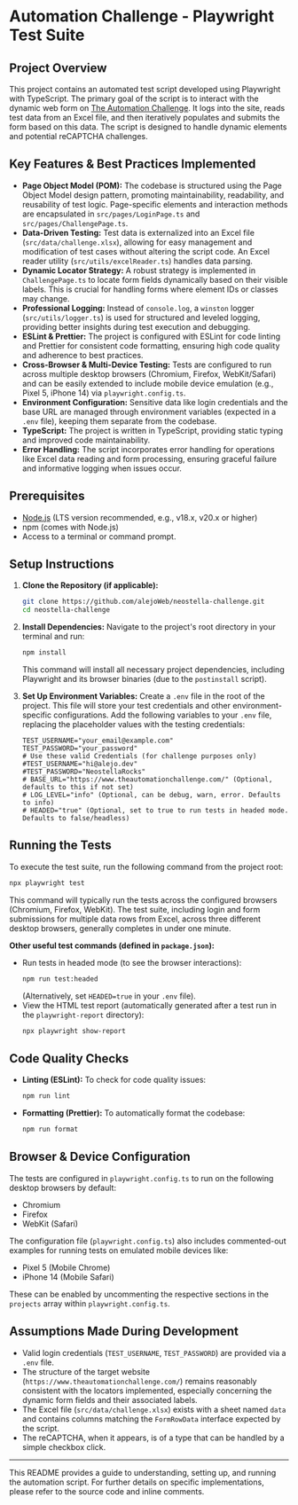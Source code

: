 # Automation Challenge - Playwright Test Suite

## Project Overview

This project contains an automated test script developed using Playwright with TypeScript. The primary goal of the script is to interact with the dynamic web form on [The Automation Challenge](https://www.theautomationchallenge.com/). It logs into the site, reads test data from an Excel file, and then iteratively populates and submits the form based on this data. The script is designed to handle dynamic elements and potential reCAPTCHA challenges.

## Key Features & Best Practices Implemented

- **Page Object Model (POM):** The codebase is structured using the Page Object Model design pattern, promoting maintainability, readability, and reusability of test logic. Page-specific elements and interaction methods are encapsulated in `src/pages/LoginPage.ts` and `src/pages/ChallengePage.ts`.
- **Data-Driven Testing:** Test data is externalized into an Excel file (`src/data/challenge.xlsx`), allowing for easy management and modification of test cases without altering the script code. An Excel reader utility (`src/utils/excelReader.ts`) handles data parsing.
- **Dynamic Locator Strategy:** A robust strategy is implemented in `ChallengePage.ts` to locate form fields dynamically based on their visible labels. This is crucial for handling forms where element IDs or classes may change.
- **Professional Logging:** Instead of `console.log`, a `winston` logger (`src/utils/logger.ts`) is used for structured and leveled logging, providing better insights during test execution and debugging.
- **ESLint & Prettier:** The project is configured with ESLint for code linting and Prettier for consistent code formatting, ensuring high code quality and adherence to best practices.
- **Cross-Browser & Multi-Device Testing:** Tests are configured to run across multiple desktop browsers (Chromium, Firefox, WebKit/Safari) and can be easily extended to include mobile device emulation (e.g., Pixel 5, iPhone 14) via `playwright.config.ts`.
- **Environment Configuration:** Sensitive data like login credentials and the base URL are managed through environment variables (expected in a `.env` file), keeping them separate from the codebase.
- **TypeScript:** The project is written in TypeScript, providing static typing and improved code maintainability.
- **Error Handling:** The script incorporates error handling for operations like Excel data reading and form processing, ensuring graceful failure and informative logging when issues occur.

## Prerequisites

- [Node.js](https://nodejs.org/) (LTS version recommended, e.g., v18.x, v20.x or higher)
- npm (comes with Node.js)
- Access to a terminal or command prompt.

## Setup Instructions

1.  **Clone the Repository (if applicable):**

    ```bash
    git clone https://github.com/alejoWeb/neostella-challenge.git
    cd neostella-challenge
    ```

2.  **Install Dependencies:**
    Navigate to the project's root directory in your terminal and run:

    ```bash
    npm install
    ```

    This command will install all necessary project dependencies, including Playwright and its browser binaries (due to the `postinstall` script).

3.  **Set Up Environment Variables:**
    Create a `.env` file in the root of the project. This file will store your test credentials and other environment-specific configurations.
    Add the following variables to your `.env` file, replacing the placeholder values with the testing credentials:

    ```env
    TEST_USERNAME="your_email@example.com"
    TEST_PASSWORD="your_password"
    # Use these valid Credentials (for challenge purposes only)
    #TEST_USERNAME="hi@alejo.dev"
    #TEST_PASSWORD="NeostellaRocks"
    # BASE_URL="https://www.theautomationchallenge.com/" (Optional, defaults to this if not set)
    # LOG_LEVEL="info" (Optional, can be debug, warn, error. Defaults to info)
    # HEADED="true" (Optional, set to true to run tests in headed mode. Defaults to false/headless)
    ```

## Running the Tests

To execute the test suite, run the following command from the project root:

```bash
npx playwright test
```

This command will typically run the tests across the configured browsers (Chromium, Firefox, WebKit). The test suite, including login and form submissions for multiple data rows from Excel, across three different desktop browsers, generally completes in under one minute.

**Other useful test commands (defined in `package.json`):**

- Run tests in headed mode (to see the browser interactions):
  ```bash
  npm run test:headed
  ```
  (Alternatively, set `HEADED=true` in your `.env` file).
- View the HTML test report (automatically generated after a test run in the `playwright-report` directory):
  ```bash
  npx playwright show-report
  ```

## Code Quality Checks

- **Linting (ESLint):**
  To check for code quality issues:
  ```bash
  npm run lint
  ```
- **Formatting (Prettier):**
  To automatically format the codebase:
  ```bash
  npm run format
  ```

## Browser & Device Configuration

The tests are configured in `playwright.config.ts` to run on the following desktop browsers by default:

- Chromium
- Firefox
- WebKit (Safari)

The configuration file (`playwright.config.ts`) also includes commented-out examples for running tests on emulated mobile devices like:

- Pixel 5 (Mobile Chrome)
- iPhone 14 (Mobile Safari)

These can be enabled by uncommenting the respective sections in the `projects` array within `playwright.config.ts`.

## Assumptions Made During Development

- Valid login credentials (`TEST_USERNAME`, `TEST_PASSWORD`) are provided via a `.env` file.
- The structure of the target website (`https://www.theautomationchallenge.com/`) remains reasonably consistent with the locators implemented, especially concerning the dynamic form fields and their associated labels.
- The Excel file (`src/data/challenge.xlsx`) exists with a sheet named `data` and contains columns matching the `FormRowData` interface expected by the script.
- The reCAPTCHA, when it appears, is of a type that can be handled by a simple checkbox click.

---

This README provides a guide to understanding, setting up, and running the automation script. For further details on specific implementations, please refer to the source code and inline comments.
